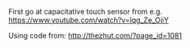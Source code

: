 First go at capacitative touch sensor from e.g. https://www.youtube.com/watch?v=lqg_Ze_OiiY

Using code from: http://thezhut.com/?page_id=1081

